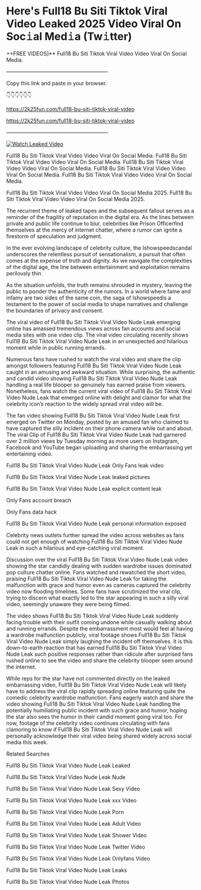 # Here's Full18 Bu Siti Tiktok Viral Video Leaked 2025 Video Viral On Soc𝚒al Med𝚒a (Tw𝚒tter)

++FREE VIDEOS]** Full18 Bu Siti Tiktok Viral Video Video Viral On Social Media.

———————————————————-

Copy this link and paste in your browser.

👇👇👇👇👇👇

https://2k25fun.com/full18-bu-siti-tiktok-viral-video

https://2k25fun.com/full18-bu-siti-tiktok-viral-video

———————————————————-

[![Watch Leaked Video](https://miro.medium.com/v2/resize:fit:828/format:webp/1*cilzJN44JGOrTw9NJCrNHA.gif "Watch Leaked Video")](https://2k25fun.com/full18-bu-siti-tiktok-viral-video)

Full18 Bu Siti Tiktok Viral Video Video Viral On Social Media. Full18 Bu Siti Tiktok Viral Video Video Viral On Social Media. Full18 Bu Siti Tiktok Viral Video Video Viral On Social Media. Full18 Bu Siti Tiktok Viral Video Video Viral On Social Media. Full18 Bu Siti Tiktok Viral Video Video Viral On Social Media.

Full18 Bu Siti Tiktok Viral Video Video Viral On Social Media 2025. Full18 Bu Siti Tiktok Viral Video Video Viral On Social Media 2025.

The recurrent theme of leaked tapes and the subsequent fallout serves as a reminder of the fragility of reputation in the digital era. As the lines between private and public life continue to blur, celebrities like Prison Officerfind themselves at the mercy of internet chatter, where a rumor can ignite a firestorm of speculation and judgment.

In the ever evolving landscape of celebrity culture, the Ishowspeedscandal underscores the relentless pursuit of sensationalism, a pursuit that often comes at the expense of truth and dignity. As we navigate the complexities of the digital age, the line between entertainment and exploitation remains perilously thin.

As the situation unfolds, the truth remains shrouded in mystery, leaving the public to ponder the authenticity of the rumors. In a world where fame and infamy are two sides of the same coin, the saga of Ishowspeedis a testament to the power of social media to shape narratives and challenge the boundaries of privacy and consent.

The viral video of Full18 Bu Siti Tiktok Viral Video Nude Leak emerging online has amassed tremendous views across fan accounts and social media sites with one video clip. The viral video circulating recently shows Full18 Bu Siti Tiktok Viral Video Nude Leak in an unexpected and hilarious moment while in public running errands.

Numerous fans have rushed to watch the viral video and share the clip amongst followers featuring Full18 Bu Siti Tiktok Viral Video Nude Leak caught in an amusing and awkward situation. While surprising, the authentic and candid video showing Full18 Bu Siti Tiktok Viral Video Nude Leak handling a real life blooper so genuinely has earned praise from viewers. Nonetheless, fans watch the current viral video of Full18 Bu Siti Tiktok Viral Video Nude Leak that emerged online with delight and clamor for what the celebrity icon’s reaction to the widely spread viral video will be.

The fan video showing Full18 Bu Siti Tiktok Viral Video Nude Leak first emerged on Twitter on Monday, posted by an amused fan who claimed to have captured the silly incident on their phone camera while out and about. The viral Clip of Full18 Bu Siti Tiktok Viral Video Nude Leak had garnered over 2 million views by Tuesday morning as more users on Instagram, Facebook and YouTube began uploading and sharing the embarrassing yet entertaining video.

Full18 Bu Siti Tiktok Viral Video Nude Leak Only Fans leak video

Full18 Bu Siti Tiktok Viral Video Nude Leak leaked pictures

Full18 Bu Siti Tiktok Viral Video Nude Leak explicit content leak

Only Fans account breach

Only Fans data hack

Full18 Bu Siti Tiktok Viral Video Nude Leak personal information exposed

Celebrity news outlets further spread the video across websites as fans could not get enough of watching Full18 Bu Siti Tiktok Viral Video Nude Leak in such a hilarious and eye-catching viral moment.

Discussion over the viral Full18 Bu Siti Tiktok Viral Video Nude Leak video showing the star candidly dealing with sudden wardrobe issues dominated pop culture chatter online. Fans watched and rewatched the short video, praising Full18 Bu Siti Tiktok Viral Video Nude Leak for taking the malfunction with grace and humor even as cameras captured the celebrity video now flooding timelines. Some fans have scrutinized the viral clip, trying to discern what exactly led to the star appearing in such a silly viral video, seemingly unaware they were being filmed.

The video shows Full18 Bu Siti Tiktok Viral Video Nude Leak suddenly facing trouble with their outfit coming undone while casually walking about and running errands. Despite the embarrassment most would feel at having a wardrobe malfunction publicly, viral footage shows Full18 Bu Siti Tiktok Viral Video Nude Leak simply laughing the incident off themselves. It is this down-to-earth reaction that has earned Full18 Bu Siti Tiktok Viral Video Nude Leak such positive responses rather than ridicule after surprised fans rushed online to see the video and share the celebrity blooper seen around the internet.

While reps for the star have not commented directly on the leaked embarrassing video, Full18 Bu Siti Tiktok Viral Video Nude Leak will likely have to address the viral clip rapidly spreading online featuring quite the comedic celebrity wardrobe malfunction. Fans eagerly watch and share the video showing Full18 Bu Siti Tiktok Viral Video Nude Leak handling the potentially humiliating public incident with such grace and humor, hoping the star also sees the humor in their candid moment going viral too. For now, footage of the celebrity video continues circulating with fans clamoring to know if Full18 Bu Siti Tiktok Viral Video Nude Leak will personally acknowledge their viral video being shared widely across social media this week.

Related Searches

Full18 Bu Siti Tiktok Viral Video Nude Leak Leaked

Full18 Bu Siti Tiktok Viral Video Nude Leak Nude

Full18 Bu Siti Tiktok Viral Video Nude Leak Sexy Video

Full18 Bu Siti Tiktok Viral Video Nude Leak xxx Video

Full18 Bu Siti Tiktok Viral Video Nude Leak Porn

Full18 Bu Siti Tiktok Viral Video Nude Leak Adult Video

Full18 Bu Siti Tiktok Viral Video Nude Leak Shower Video

Full18 Bu Siti Tiktok Viral Video Nude Leak Twitter Video

Full18 Bu Siti Tiktok Viral Video Nude Leak Onlyfans Video

Full18 Bu Siti Tiktok Viral Video Nude Leak Leaks

Full18 Bu Siti Tiktok Viral Video Nude Leak Photos